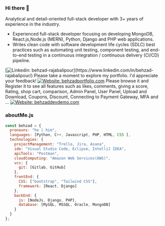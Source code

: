 ### Hi there 👋

Analytical and detail-oriented full-stack developer with 3+ years of experience in the industry.
- Experienced full-stack developer focusing on developing MongoDB, React.js,Node.js (MERN), Python, Django and PHP web applications. 
- Writes clean code with software development life cycles (SDLC) best practices such as automating unit testing, component testing, and end-to-end testing in a continuous integration / continuous delivery (CI/CD) pipeline.

[![Linkedin: behzad-rajabalipour](https://img.shields.io/badge/-BehzadRajabalipour-blue?style=flat-square&logo=Linkedin&logoColor=white&link=https://[https://www.linkedin.com/in/behzad-rajabalipour/]([https://www.linkedin.com/in/behzad-rajabalipour/](https://www.linkedin.com/in/behzad-rajabalipour/)))](https://www.linkedin.com/in/behzad-rajabalipour/)
Please take a moment to explore my portfolio. I'd appreciate your feedback!
[![Website: behzadportfolio.com](https://img.shields.io/badge/-BehzadPortfolio-red?style=flat-square&logo=Internet%20Explorer&link=https://behzadportfolio.com)](https://behzadportfolio.com)
Please browse it and Register it to see all features such as likes, comments, giving a score, Rating, shop cart, comparison, Admin Panel, User Panel, Upload and Download, Coupons, Discount, Connecting to Payment Gateway, MFA and ...
[![Website: behzaddevdemo.com](https://img.shields.io/badge/-BehzadDevDemo-green?style=flat-square&logo=Internet%20Explorer&link=https://behzaddevdemo.com)](https://behzaddevdemo.com)
### aboutMe.js

```javascript
const behzad = {
  pronouns: "he | him",
  languages: [Python, C++, Javascript, PHP, HTML, CSS ],
  technologies: {
    projectManagement: "Trello, Jira, Asana",
    ide: "Visual Studio Code, Eclipse, IntelliJ IDEA",
    apiTools: "Postman",
    cloudComputing: "Amazon Web Services(AWS)",
    vcs: {
      git: [Gitlab, GitHub]
    },
    frontEnd: {
      CSS: ["bootstrap", "Tailwind CSS"],
      framework: [React, Django]
    },
    backEnd: {
      js: [NodeJs, Django, PHP],
      database: [MySQL, MSSQL, Oracle, MongoDB]
    }    
  }
};
```

